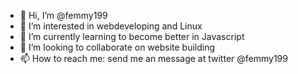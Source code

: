 - 👋 Hi, I’m @femmy199
- 👀 I’m interested in webdeveloping and Linux
- 🌱 I’m currently learning to become better in Javascript
- 💞️ I’m looking to collaborate on website building
- 📫 How to reach me: send me an message at twitter @femmy199

<!---
femmy199/femmy199 is a ✨ special ✨ repository because its `README.md` (this file) appears on your GitHub profile.
You can click the Preview link to take a look at your changes.
--->

